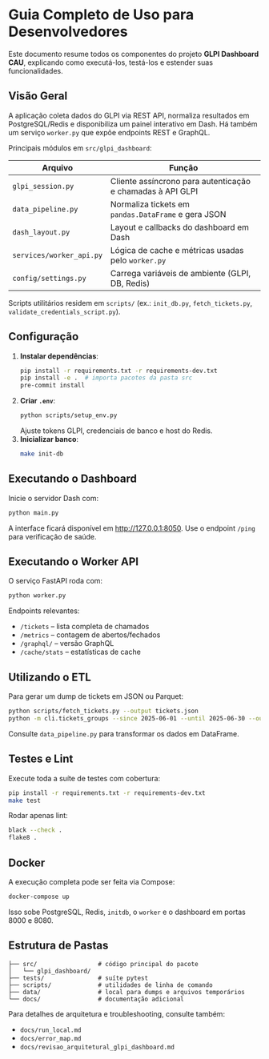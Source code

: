 # Guia Completo de Uso para Desenvolvedores

Este documento resume todos os componentes do projeto **GLPI Dashboard CAU**, explicando como executá-los, testá-los e estender suas funcionalidades.

## Visão Geral

A aplicação coleta dados do GLPI via REST API, normaliza resultados em PostgreSQL/Redis e disponibiliza um painel interativo em Dash. Há também um serviço `worker.py` que expõe endpoints REST e GraphQL.

Principais módulos em `src/glpi_dashboard`:

| Arquivo | Função |
| ------- | ------ |
| `glpi_session.py` | Cliente assíncrono para autenticação e chamadas à API GLPI |
| `data_pipeline.py` | Normaliza tickets em `pandas.DataFrame` e gera JSON |
| `dash_layout.py` | Layout e callbacks do dashboard em Dash |
| `services/worker_api.py` | Lógica de cache e métricas usadas pelo `worker.py` |
| `config/settings.py` | Carrega variáveis de ambiente (GLPI, DB, Redis) |

Scripts utilitários residem em `scripts/` (ex.: `init_db.py`, `fetch_tickets.py`, `validate_credentials_script.py`).

## Configuração

1. **Instalar dependências**:
   ```bash
   pip install -r requirements.txt -r requirements-dev.txt
   pip install -e .  # importa pacotes da pasta src
   pre-commit install
   ```
2. **Criar `.env`**:
   ```bash
   python scripts/setup_env.py
   ```
   Ajuste tokens GLPI, credenciais de banco e host do Redis.
3. **Inicializar banco**:
   ```bash
   make init-db
   ```

## Executando o Dashboard

Inicie o servidor Dash com:
```bash
python main.py
```
A interface ficará disponível em <http://127.0.0.1:8050>. Use o endpoint `/ping` para verificação de saúde.

## Executando o Worker API

O serviço FastAPI roda com:
```bash
python worker.py
```
Endpoints relevantes:
- `/tickets` – lista completa de chamados
- `/metrics` – contagem de abertos/fechados
- `/graphql/` – versão GraphQL
- `/cache/stats` – estatísticas de cache

## Utilizando o ETL

Para gerar um dump de tickets em JSON ou Parquet:
```bash
python scripts/fetch_tickets.py --output tickets.json
python -m cli.tickets_groups --since 2025-06-01 --until 2025-06-30 --outfile grupos.parquet
```
Consulte `data_pipeline.py` para transformar os dados em DataFrame.

## Testes e Lint

Execute toda a suíte de testes com cobertura:
```bash
pip install -r requirements.txt -r requirements-dev.txt
make test
```

Rodar apenas lint:
```bash
black --check .
flake8 .
```

## Docker

A execução completa pode ser feita via Compose:
```bash
docker-compose up
```
Isso sobe PostgreSQL, Redis, `initdb`, o `worker` e o dashboard em portas 8000 e 8080.

## Estrutura de Pastas

```
├── src/                 # código principal do pacote
│   └── glpi_dashboard/
├── tests/               # suíte pytest
├── scripts/             # utilidades de linha de comando
├── data/                # local para dumps e arquivos temporários
└── docs/                # documentação adicional
```

Para detalhes de arquitetura e troubleshooting, consulte também:
- `docs/run_local.md`
- `docs/error_map.md`
- `docs/revisao_arquitetural_glpi_dashboard.md`
